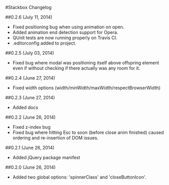 #Stackbox Changelog

##0.2.6 (July 11, 2014)
* Fixed positioning bug when using animation on open.
* Added animation end detection support for Opera.
* QUnit tests are now running properly on Travis CI.
* .editorconfig added to project.

##0.2.5 (July 03, 2014)
* Fixed bug where modal was positioning itself above offspring element even if without checking if there actually was any room for it.

##0.2.4 (June 27, 2014)
* Fixed width options (width/minWidth/maxWidth/respectBrowserWidth)

##0.2.3 (June 27, 2014)
* Added docs

##0.2.2 (June 26, 2014)
* Fixed z-index bug
* Fixed bug where hitting Esc to soon (before close anim finished) caused ordering and re-insertion of DOM issues.

##0.2.1 (June 26, 2014)
* Added jQuery package manifest

##0.2.0 (June 26, 2014)

* Added two global options: 'spinnerClass' and 'closeButtonIcon'.
